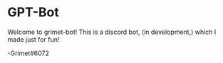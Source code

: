 # GPT-Bot
Welcome to grimet-bot! This is a discord bot, (in development,) which I made just for fun!

-Grimet#6072
